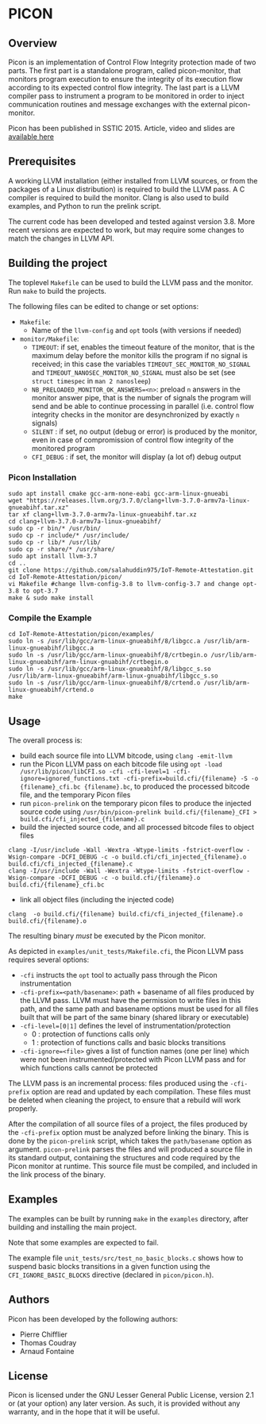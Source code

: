 # PICON

## Overview

Picon is an implementation of Control Flow Integrity protection made
of two parts. The first part is a standalone program, called
picon-monitor, that monitors program execution to ensure the integrity
of its execution flow according to its expected control flow
integrity. The last part is a LLVM compiler pass to instrument a
program to be monitored in order to inject communication routines and
message exchanges with the external picon-monitor.

Picon has been published in SSTIC 2015. Article, video and slides are
[available here](https://www.sstic.org/2015/presentation/control_flow_integrity_on_llvm_ir/)

## Prerequisites

A working LLVM installation (either installed from LLVM sources, or
from the packages of a Linux distribution) is required to build the
LLVM pass.  A C compiler is required to build the monitor.  Clang is
also used to build examples, and Python to run the prelink script.

The current code has been developed and tested against
version 3.8. More recent versions are expected to work, but may
require some changes to match the changes in LLVM API.

## Building the project

The toplevel `Makefile` can be used to build the LLVM pass and the
monitor.  Run `make` to build the projects.

The following files can be edited to change or set options:

* `Makefile`:
    * Name of the `llvm-config` and `opt` tools (with versions if
      needed)
* `monitor/Makefile`:
    * `TIMEOUT`: if set, enables the timeout feature of the monitor,
      that is the maximum delay before the monitor kills the program
      if no signal is received; in this case the variables
      `TIMEOUT_SEC_MONITOR_NO_SIGNAL` and
      `TIMEOUT_NANOSEC_MONITOR_NO_SIGNAL` must also be set (see
      `struct timespec` in `man 2 nanosleep`)
    * `NB_PRELOADED_MONITOR_OK_ANSWERS=<n>`: preload `n` answers in
      the monitor answer pipe, that is the number of signals the
      program will send and be able to continue processing in parallel
      (i.e. control flow integrity checks in the monitor are
      desynchronized by exactly `n` signals)
    * `SILENT` : if set, no output (debug or error) is produced by the
      monitor, even in case of compromission of control flow integrity
      of the monitored program
    * `CFI_DEBUG` : if set, the monitor will display (a lot of) debug
      output
### Picon Installation

```
sudo apt install cmake gcc-arm-none-eabi gcc-arm-linux-gnueabi
wget "https://releases.llvm.org/3.7.0/clang+llvm-3.7.0-armv7a-linux-gnueabihf.tar.xz"
tar xf clang+llvm-3.7.0-armv7a-linux-gnueabihf.tar.xz
cd clang+llvm-3.7.0-armv7a-linux-gnueabihf/
sudo cp -r bin/* /usr/bin/
sudo cp -r include/* /usr/include/
sudo cp -r lib/* /usr/lib/
sudo cp -r share/* /usr/share/
sudo apt install llvm-3.7
cd ..
git clone https://github.com/salahuddin975/IoT-Remote-Attestation.git
cd IoT-Remote-Attestation/picon/
vi Makefile #change llvm-config-3.8 to llvm-config-3.7 and change opt-3.8 to opt-3.7
make & sudo make install
```

### Compile the Example

```
cd IoT-Remote-Attestation/picon/examples/
sudo ln -s /usr/lib/gcc/arm-linux-gnueabihf/8/libgcc.a /usr/lib/arm-linux-gnueabihf/libgcc.a
sudo ln -s /usr/lib/gcc/arm-linux-gnueabihf/8/crtbegin.o /usr/lib/arm-linux-gnueabihf/arm-linux-gnuabihf/crtbegin.o
sudo ln -s /usr/lib/gcc/arm-linux-gnueabihf/8/libgcc_s.so /usr/lib/arm-linux-gnueabihf/arm-linux-gnuabihf/libgcc_s.so
sudo ln -s /usr/lib/gcc/arm-linux-gnueabihf/8/crtend.o /usr/lib/arm-linux-gnueabihf/crtend.o
make
```

## Usage

The overall process is:

* build each source file into LLVM bitcode, using `clang -emit-llvm`
* run the Picon LLVM pass on each bitcode file using `opt -load /usr/lib/picon/libCFI.so -cfi -cfi-level=1 -cfi-ignore=ignored_functions.txt -cfi-prefix=build.cfi/{filename} -S -o {filename}_cfi.bc {filename}.bc`, to produced the
  processed bitcode file, and the temporary Picon files
* run `picon-prelink` on the temporary picon files to produce the
  injected source code using `/usr/bin/picon-prelink build.cfi/{filename}_CFI > build.cfi/cfi_injected_{filename}.c`
* build the injected source code, and all processed bitcode files to
  object files
  
```$xslt
clang -I/usr/include -Wall -Wextra -Wtype-limits -fstrict-overflow -Wsign-compare -DCFI_DEBUG -c -o build.cfi/cfi_injected_{filename}.o build.cfi/cfi_injected_{filename}.c
clang -I/usr/include -Wall -Wextra -Wtype-limits -fstrict-overflow -Wsign-compare -DCFI_DEBUG -c -o build.cfi/{filename}.o build.cfi/{filename}_cfi.bc
```

* link all object files (including the injected code)
```$xslt
clang  -o build.cfi/{filename} build.cfi/cfi_injected_{filename}.o build.cfi/{filename}.o
```



The resulting binary *must* be executed by the Picon monitor.

As depicted in `examples/unit_tests/Makefile.cfi`, the Picon LLVM pass
requires several options:

* `-cfi` instructs the `opt` tool to actually pass through the Picon
  instrumentation
* `-cfi-prefix=<path/basename>`: path + basename of all files produced
  by the LLVM pass. LLVM must have the permission to write files in this
  path, and the same path and basename options must be used for all
  files built that will be part of the same binary (shared library or
  executable)
* `-cfi-level=[0|1]` defines the level of instrumentation/protection
    * 0 : protection of functions calls only
    * 1 : protection of functions calls and basic blocks transitions
* `-cfi-ignore=<file>` gives a list of function names (one per line)
  which were not been instrumented/protected with Picon LLVM pass and
  for which functions calls cannot be protected

The LLVM pass is an incremental process: files produced using the
`-cfi-prefix` option are read and updated by each compilation. These
files must be deleted when cleaning the project, to ensure that a
rebuild will work properly.

After the compilation of all source files of a project, the files
produced by the `-cfi-prefix` option must be analyzed before linking the
binary. This is done by the `picon-prelink` script, which takes the
`path/basename` option as argument.
`picon-prelink` parses the files and will produced a source file in its
standard output, containing the structures and code required by the
Picon monitor at runtime. This source file must be compiled, and
included in the link process of the binary.


## Examples

The examples can be built by running `make` in the `examples`
directory, after building and installing the main project.

Note that some examples are expected to fail.

The example file `unit_tests/src/test_no_basic_blocks.c` shows how to
suspend basic blocks transitions in a given function using the
`CFI_IGNORE_BASIC_BLOCKS` directive (declared in `picon/picon.h`).

## Authors

Picon has been developed by the following authors:

* Pierre Chifflier
* Thomas Coudray
* Arnaud Fontaine

## License

Picon is licensed under the GNU Lesser General Public License,
version 2.1 or (at your option) any later version. As such, it is
provided without any warranty, and in the hope that it will be useful.

